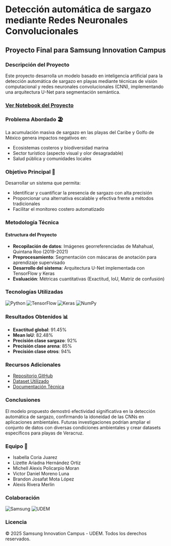 # Detección automática de sargazo mediante Redes Neuronales Convolucionales

## Proyecto Final para Samsung Innovation Campus

### Descripción del Proyecto
Este proyecto desarrolla un modelo basado en inteligencia artificial para la detección automática de sargazo en playas mediante técnicas de visión computacional y redes neuronales convolucionales (CNN), implementando una arquitectura U-Net para segmentación semántica.

### [Ver Notebook del Proyecto](https://colab.research.google.com/drive/1F9jBLcWd1ITPgZSNDlnn7EnJUWNGxWPB?usp=sharing)

### Problema Abordado 🏖️
La acumulación masiva de sargazo en las playas del Caribe y Golfo de México genera impactos negativos en:
- Ecosistemas costeros y biodiversidad marina
- Sector turístico (aspecto visual y olor desagradable)
- Salud pública y comunidades locales

### Objetivo Principal 🎯
Desarrollar un sistema que permita:
- Identificar y cuantificar la presencia de sargazo con alta precisión
- Proporcionar una alternativa escalable y efectiva frente a métodos tradicionales
- Facilitar el monitoreo costero automatizado

### Metodología Técnica
#### Estructura del Proyecto
- **Recopilación de datos**: Imágenes georreferenciadas de Mahahual, Quintana Roo (2019-2021)
- **Preprocesamiento**: Segmentación con máscaras de anotación para aprendizaje supervisado
- **Desarrollo del sistema**: Arquitectura U-Net implementada con TensorFlow y Keras
- **Evaluación**: Métricas cuantitativas (Exactitud, IoU, Matriz de confusión)

### Tecnologías Utilizadas
![Python](https://img.shields.io/badge/Python-3776AB?style=for-the-badge&logo=python&logoColor=white)
![TensorFlow](https://img.shields.io/badge/TensorFlow-FF6F00?style=for-the-badge&logo=tensorflow&logoColor=white)
![Keras](https://img.shields.io/badge/Keras-D00000?style=for-the-badge&logo=keras&logoColor=white)
![NumPy](https://img.shields.io/badge/NumPy-013243?style=for-the-badge&logo=numpy&logoColor=white)

### Resultados Obtenidos 📊
- **Exactitud global**: 91.45%
- **Mean IoU**: 82.48%
- **Precisión clase sargazo**: 92%
- **Precisión clase arena**: 85%
- **Precisión clase otros**: 94%

### Recursos Adicionales
- [Repositorio GitHub](https://github.com/MichellPolicarpio/DeteccionSargazoSIC/)
- [Dataset Utilizado](https://figshare.com/articles/dataset/Sargassum_Segmented_Dataset/16550166?file=30598743)
- [Documentación Técnica](https://uvmx-my.sharepoint.com/:w:/g/personal/zs21002379_estudiantes_uv_mx/EQ5rz_gQGTFFnSw-fdeyZR0Bz6wK4l7NJAn-tIv1m1aBBw?e=HxpOwe)

### Conclusiones
El modelo propuesto demostró efectividad significativa en la detección automática de sargazo, confirmando la idoneidad de las CNNs en aplicaciones ambientales. Futuras investigaciones podrían ampliar el conjunto de datos con diversas condiciones ambientales y crear datasets específicos para playas de Veracruz.

### Equipo 👥
- Isabella Coria Juarez
- Lizette Ariadna Hernández Ortiz
- Michell Alexis Policarpio Moran
- Victor Daniel Moreno Luna
- Brandon Josafat Mota López
- Alexis Rivera Merlin

### Colaboración
![Samsung](https://img.shields.io/badge/Samsung-1428A0?style=for-the-badge&logo=samsung&logoColor=white)
![UDEM](https://img.shields.io/badge/Universidad_de_México-blue?style=for-the-badge)

### Licencia
© 2025 Samsung Innovation Campus - UDEM. Todos los derechos reservados.
